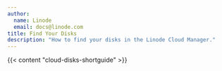 ```yaml
---
author:
  name: Linode
  email: docs@linode.com
title: Find Your Disks
description: "How to find your disks in the Linode Cloud Manager."
---
```


{{< content "cloud-disks-shortguide" >}}
